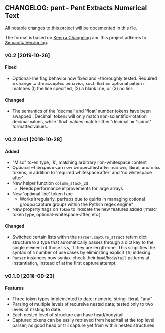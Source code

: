 ## CHANGELOG: pent - Pent Extracts Numerical Text

All notable changes to this project will be documented in this file.

The format is based on [Keep a Changelog](http://keepachangelog.com/en/1.0.0/)
and this project adheres to [Semantic Versioning](http://semver.org/spec/v2.0.0.html).


### v0.2 [2019-10-26]

#### Fixed

- Optional-line flag behavior now fixed and ~thoroughly tested.
  Required a change to the accepted behavior, such that an optional pattern
  matches (1) the line specified, (2) a blank line, or (3) no line.

#### Changed

- The semantics of the 'decimal' and 'float' number tokens have been swapped.
  'Decimal' tokens will only match non-scientific-notation decimal values, while
  'float' values match either 'decimal' or 'scinot' formatted values.


### v0.2.0rc1 [2018-10-28]

#### Added

- "Misc" token type, '&', matching arbitrary non-whitespace content
- Optional whitespace can now be specified after number, literal, and misc
  tokens, in addition to 'required whitespace after' and
  'no whitespace after'
- New helper function `column_stack_2d`
  - Needs performance improvements for large arrays
- New 'optional line' token type
  - Works irregularly, perhaps due to quirks in managing optional
    groups/capture groups within the Python regex engine?
- New property flags on `Token` to indicate the new features added
  ('misc' token type, optional-whitespace-after, etc.)

#### Changed

- Switched certain lists within the `Parser.capture_struct` return
  dict structure to a type that automatically passes through a dict key to the
  single element of those lists, if they are length-one. This
  simplifies the syntax of a number of use cases by eliminating explicit `[0]`
  indexing.
- `Parser` instances now syntax-check their `head`/`body`/`tail` patterns
   at instantiation, instead of at the first capture attempt.


### v0.1.0 [2018-09-23]

#### Features

- Three token types implemented to date: numeric, string-literal, "any"
- Parsing of multiple levels of recursive nested data; tested only
  to two leves of nesting to date.
- Each nested level of structure can have head/body/tail
- Captured tokens can be easily retrieved from head/tail at the top level
  parser; no good head or tail capture yet from within nested structures

